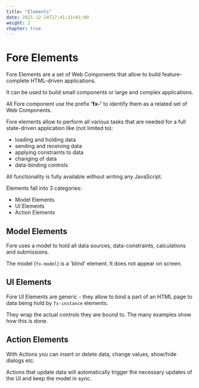 ```yaml
---
title: "Elements"
date: 2021-12-14T17:41:11+01:00
weight: 2
chapter: true
---
```


# Fore Elements

Fore Elements are a set of Web Components that allow to build
feature-complete HTML-driven applications. 

It can be used to build small components or large and complex applications.

All Fore component use the prefix **'fx-'** to identify them as a 
related set of Web Components.

Fore elements allow to perform all various tasks that are needed for a
full state-driven application like (not limited to):

* loading and holding data
* sending and receiving data
* applying constraints to data
* changing of data
* data-binding controls

All functionality is fully available without writing any JavaScript.

Elements fall into 3 categories:
* Model Elements
* UI Elements
* Action Elements

## Model Elements

Fore uses a model to hold all data sources, data-constraints, calculations
and submissions.

The model (`fx-model`) is a 'blind' element. It does not appear on screen.

## UI Elements

Fore UI Elements are generic - they allow to bind a part of an HTML page
to data being hold by `fx-instance` elements.

They wrap the actual controls they are bound to. The many examples show
how this is done. 

## Action Elements

With Actions you can insert or delete data, change values, show/hide dialogs etc.

Actions that update data will automatically trigger the necessary updates of 
the UI and keep the model in sync.
